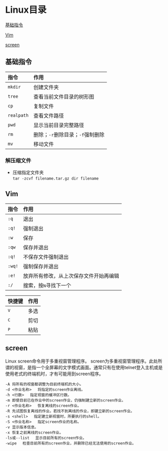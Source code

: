 # Linux目录

[基础指令](#基础指令)

[Vim](#vim)

[screen](#screen)


<a id = "基础指令"> </a>

## 基础指令
|指令|作用|
|:-|:-
|`mkdir`|创建文件夹
|`tree`|查看当前文件目录的树形图
|`cp`|复制文件
|`realpath`|查看文件路径
|`pwd`|显示当前目录完整路径
|`rm`|删除；`-r`删除目录；`-f`强制删除
|`mv`|移动文件

### 解压缩文件
+ 压缩指定文件夹 <br>
`tar -zcvf filename.tar.gz dir filename`

<a id = "Vim"> </a>

## Vim
|指令|作用
|:-|:--
|`:q`|退出
|`:q!`|强制退出
|`:w`|保存
|`:qw`|保存并退出
|`:q!`|不保存文件强制退出
|`:wq!`|强制保存并退出
|`:e!`|放弃所有修改，从上次保存文件开始再编辑
|`:/`|搜索，按<kbd>N</kbd>寻找下一个

|快捷键|作用
|:-|:--
|<kbd>V</kbd>|多选
|<kbd>C</kbd>|剪切
|<kbd>P</kbd>|粘贴


<a id = "screen"> </a>

## **screen**
Linux screen命令用于多重视窗管理程序。
screen为多重视窗管理程序。此处所谓的视窗，是指一个全屏幕的文字模式画面。通常只有在使用telnet登入主机或是使用老式的终端机时，才有可能用到screen程序。

```
-A 将所有的视窗都调整为目前终端机的大小。
-d <作业名称> 　将指定的screen作业离线。
-h <行数> 　指定视窗的缓冲区行数。
-m 即使目前已在作业中的screen作业，仍强制建立新的screen作业。
-r <作业名称> 　恢复离线的screen作业。
-R 先试图恢复离线的作业。若找不到离线的作业，即建立新的screen作业。
-s <shell> 　指定建立新视窗时，所要执行的shell。
-S <作业名称> 　指定screen作业的名称。
-v 显示版本信息。
-x 恢复之前离线的screen作业。
-ls或--list 　显示目前所有的screen作业。
-wipe 　检查目前所有的screen作业，并删除已经无法使用的screen作业。
```